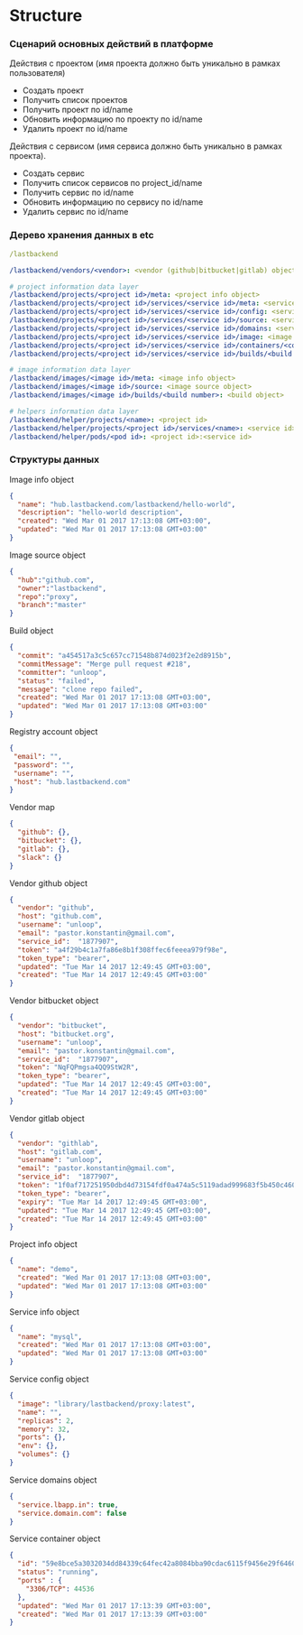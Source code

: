 Structure
=========

### Сценарий основных действий в платформе

Действия с проектом (имя проекта должно быть уникально в рамках пользователя)
- Создать проект
- Получить список проектов
- Получить проект по id/name
- Обновить информацию по проекту по id/name
- Удалить проект по id/name


Действия с сервисом (имя сервиса должно быть уникально в рамках проекта).
- Создать сервис
- Получить список сервисов по project_id/name
- Получить сервис по id/name
- Обновить информацию по сервису по id/name
- Удалить сервис по id/name


### Дерево хранения данных в etc

```yaml
/lastbackend

/lastbackend/vendors/<vendor>: <vendor (github|bitbucket|gitlab) object>

# project information data layer
/lastbackend/projects/<project id>/meta: <project info object>
/lastbackend/projects/<project id>/services/<service id>/meta: <service info object>
/lastbackend/projects/<project id>/services/<service id>/config: <service config object>
/lastbackend/projects/<project id>/services/<service id>/source: <service sources object>
/lastbackend/projects/<project id>/services/<service id>/domains: <service domains object>
/lastbackend/projects/<project id>/services/<service id>/image: <image name>
/lastbackend/projects/<project id>/services/<service id>/containers/<container id>: <service container object>
/lastbackend/projects/<project id>/services/<service id>/builds/<build number>: <service build object>

# image information data layer
/lastbackend/images/<image id>/meta: <image info object>
/lastbackend/images/<image id>/source: <image source object>
/lastbackend/images/<image id>/builds/<build number>: <build object>

# helpers information data layer
/lastbackend/helper/projects/<name>: <project id>
/lastbackend/helper/projects/<project id>/services/<name>: <service id>
/lastbackend/helper/pods/<pod id>: <project id>:<service id>
```

### Структуры данных

Image info object
```json
{
  "name": "hub.lastbackend.com/lastbackend/hello-world",
  "description": "hello-world description",
  "created": "Wed Mar 01 2017 17:13:08 GMT+03:00",
  "updated": "Wed Mar 01 2017 17:13:08 GMT+03:00"
}
```

Image source object
```json
{
  "hub":"github.com",
  "owner":"lastbackend",
  "repo":"proxy",
  "branch":"master"
}
```

Build object
```json
{
  "commit": "a454517a3c5c657cc71548b874d023f2e2d8915b",
  "commitMessage": "Merge pull request #218",
  "committer": "unloop",
  "status": "failed",
  "message": "clone repo failed",
  "created": "Wed Mar 01 2017 17:13:08 GMT+03:00",
  "updated": "Wed Mar 01 2017 17:13:08 GMT+03:00"
}
```

Registry account object
```json
{
 "email": "",
 "password": "",
 "username": "",
 "host": "hub.lastbackend.com"
}
```

Vendor map
```json
{
  "github": {},
  "bitbucket": {},
  "gitlab": {},
  "slack": {}
}

```

Vendor github object
```json
{
  "vendor": "github",
  "host": "github.com",
  "username": "unloop",
  "email": "pastor.konstantin@gmail.com",
  "service_id":  "1877907",
  "token": "a4f29b4c1a7fa86e8b1f308ffec6feeea979f98e",
  "token_type": "bearer",
  "updated": "Tue Mar 14 2017 12:49:45 GMT+03:00",
  "created": "Tue Mar 14 2017 12:49:45 GMT+03:00"
}
```

Vendor bitbucket object
```json
{
  "vendor": "bitbucket",
  "host": "bitbucket.org",
  "username": "unloop",
  "email": "pastor.konstantin@gmail.com",
  "service_id":  "1877907",
  "token": "NqFQPmgsa4QQ9StW2R",
  "token_type": "bearer",
  "updated": "Tue Mar 14 2017 12:49:45 GMT+03:00",
  "created": "Tue Mar 14 2017 12:49:45 GMT+03:00"
}
```
Vendor gitlab object
```json
{
  "vendor": "githlab",
  "host": "gitlab.com",
  "username": "unloop",
  "email": "pastor.konstantin@gmail.com",
  "service_id":  "1877907",
  "token": "1f0af717251950dbd4d73154fdf0a474a5c5119adad999683f5b450c460726aa",
  "token_type": "bearer",
  "expiry": "Tue Mar 14 2017 12:49:45 GMT+03:00",
  "updated": "Tue Mar 14 2017 12:49:45 GMT+03:00",
  "created": "Tue Mar 14 2017 12:49:45 GMT+03:00"
}
```

Project info object
```json
{
  "name": "demo",
  "created": "Wed Mar 01 2017 17:13:08 GMT+03:00",
  "updated": "Wed Mar 01 2017 17:13:08 GMT+03:00"
}
```

Service info object
```json
{
  "name": "mysql",
  "created": "Wed Mar 01 2017 17:13:08 GMT+03:00",
  "updated": "Wed Mar 01 2017 17:13:08 GMT+03:00"
}
```

Service config object
```json
{
  "image": "library/lastbackend/proxy:latest",
  "name": "",
  "replicas": 2,
  "memory": 32,
  "ports": {},
  "env": {},
  "volumes": {}
}
```

Service domains object
```json
{
  "service.lbapp.in": true,
  "service.domain.com": false
}
```

Service container object
```json
{
  "id": "59e8bce5a3032034dd84339c64fec42a8084bba90cdac6115f9456e29f646015",
  "status": "running",
  "ports" : {
    "3306/TCP": 44536
  },
  "updated": "Wed Mar 01 2017 17:13:39 GMT+03:00",
  "created": "Wed Mar 01 2017 17:13:39 GMT+03:00"
}
```